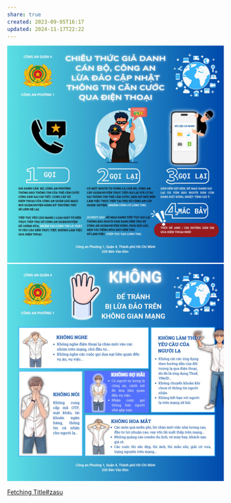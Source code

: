 ```yaml
---
share: true
created: 2023-09-05T16:17
updated: 2024-11-17T22:22
---
```

![Pasted image 20240627210332.png](../../../../assets/attachments/Pasted%20image%2020240627210332.png)
![Pasted image 20240627210342.png](../../../../assets/attachments/Pasted%20image%2020240627210342.png)

[Fetching Title#zasu](https://tuoitre.vn/bon-lua-dao-tao-ra-chi-cong-an-online-nhu-that-20230709114310079.htm)